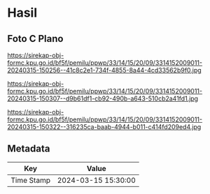 # Hasil

## Foto C Plano

https://sirekap-obj-formc.kpu.go.id/bf5f/pemilu/ppwp/33/14/15/20/09/3314152009011-20240315-150256--41c8c2e1-734f-4855-8a44-4cd33562b9f0.jpg

https://sirekap-obj-formc.kpu.go.id/bf5f/pemilu/ppwp/33/14/15/20/09/3314152009011-20240315-150307--d9b61df1-cb92-490b-a643-510cb2a41fd1.jpg

https://sirekap-obj-formc.kpu.go.id/bf5f/pemilu/ppwp/33/14/15/20/09/3314152009011-20240315-150322--316235ca-baab-4944-b011-c414fd209ed4.jpg


## Metadata

| Key        | Value               |
| ---------- | ------------------- |
| Time Stamp | 2024-03-15 15:30:00 |



